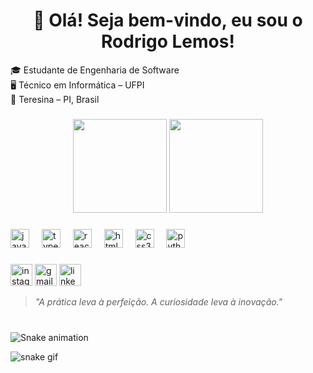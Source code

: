 <h1 align="center">👋 Olá! Seja bem-vindo, eu sou o Rodrigo Lemos!</h1>

<p align="left">
🎓 Estudante de Engenharia de Software <br>
🖥️ Técnico em Informática – UFPI <br>
📍 Teresina – PI, Brasil
</p>

###

<div align="center">

<img height="150em" src="https://github-readme-stats.vercel.app/api?username=Rodriglems&show_icons=true&theme=radical&hide=prs"/>
<img height="150em" src="https://github-readme-stats.vercel.app/api/top-langs/?username=Rodriglems&layout=compact&theme=radical"/>
</div>

###

###

<div align="left">
  <img src="https://cdn.jsdelivr.net/gh/devicons/devicon/icons/javascript/javascript-original.svg" height="30" alt="javascript logo"  />
  <img width="12" />
  <img src="https://cdn.jsdelivr.net/gh/devicons/devicon/icons/typescript/typescript-original.svg" height="30" alt="typescript logo"  />
  <img width="12" />
  <img src="https://cdn.jsdelivr.net/gh/devicons/devicon/icons/react/react-original.svg" height="30" alt="react logo"  />
  <img width="12" />
  <img src="https://cdn.jsdelivr.net/gh/devicons/devicon/icons/html5/html5-original.svg" height="30" alt="html5 logo"  />
  <img width="12" />
  <img src="https://cdn.jsdelivr.net/gh/devicons/devicon/icons/css3/css3-original.svg" height="30" alt="css3 logo"  />
  <img width="12" />
  <img src="https://cdn.jsdelivr.net/gh/devicons/devicon/icons/python/python-original.svg" height="30" alt="python logo"  />
  <img width="12" />
</div>

###

<div align="left">
  <img src="https://img.shields.io/static/v1?message=Instagram&logo=instagram&label=&color=E4405F&logoColor=white&labelColor=&style=for-the-badge" height="35" alt="instagram logo"  />
  <img src="https://img.shields.io/static/v1?message=Gmail&logo=gmail&label=&color=D14836&logoColor=white&labelColor=&style=for-the-badge" height="35" alt="gmail logo"  />
  <img src="https://img.shields.io/static/v1?message=LinkedIn&logo=linkedin&label=&color=0077B5&logoColor=white&labelColor=&style=for-the-badge" height="35" alt="linkedin logo"  />
</div>

> _"A prática leva à perfeição. A curiosidade leva à inovação."_

###

<br clear="both">

<img src="https://raw.githubusercontent.com/maurodesouza/maurodesouza/output/snake.svg" alt="Snake animation" />

![snake gif](https://github.com/Rodriglems/Rodriglems/blob/output/github-contribution-grid-snake.svg)

###
